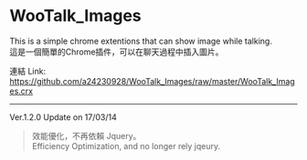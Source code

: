 # WooTalk_Images
This is a simple chrome extentions that can show image while talking.  
這是一個簡單的Chrome插件，可以在聊天過程中插入圖片。  

連結 Link:  
<https://github.com/a24230928/WooTalk_Images/raw/master/WooTalk_Images.crx>
***** 
Ver.1.2.0 Update on 17/03/14  
>效能優化，不再依賴 Jquery。  
>Efficiency Optimization, and no longer rely jqeury.  
